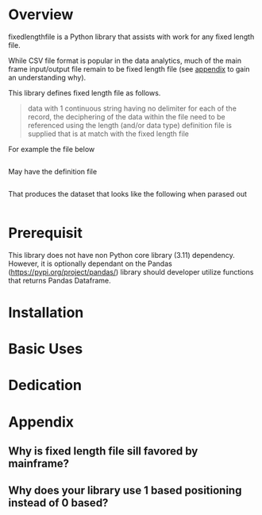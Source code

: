 # Overview
fixedlengthfile is a Python library that assists with work for any fixed length file.

While CSV file format is popular in the data analytics, much of the main frame input/output file remain to be fixed length file (see [appendix](#app-fll) to gain an understanding why). 

This library defines fixed length file as follows.
> data with 1 continuous string having no delimiter for each of the record, the deciphering of the data within the file need to be referenced using the length (and/or data type) definition file is supplied that is at match with the fixed length file

For example the file below
```
```

May have the definition file
```
```

That produces the dataset that looks like the following when parased out
```
```

# Prerequisit
This library does not have non Python core library (3.11) dependency. However, it is optionally dependant on the Pandas (https://pypi.org/project/pandas/) library should developer utilize functions that returns Pandas Dataframe.

# Installation

# Basic Uses


# Dedication

# Appendix
## Why is fixed length file sill favored by mainframe?
<a name="app-fll"/>

## Why does your library use 1 based positioning instead of 0 based?
<a name="app-fll"/>
